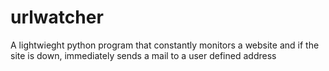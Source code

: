 # urlwatcher
A lightwieght python program that constantly monitors a website and if the site is down, immediately sends a mail to a user defined address
